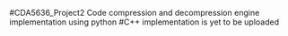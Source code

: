 #CDA5636_Project2
Code compression and decompression engine implementation using python
#C++ implementation is yet to be uploaded
